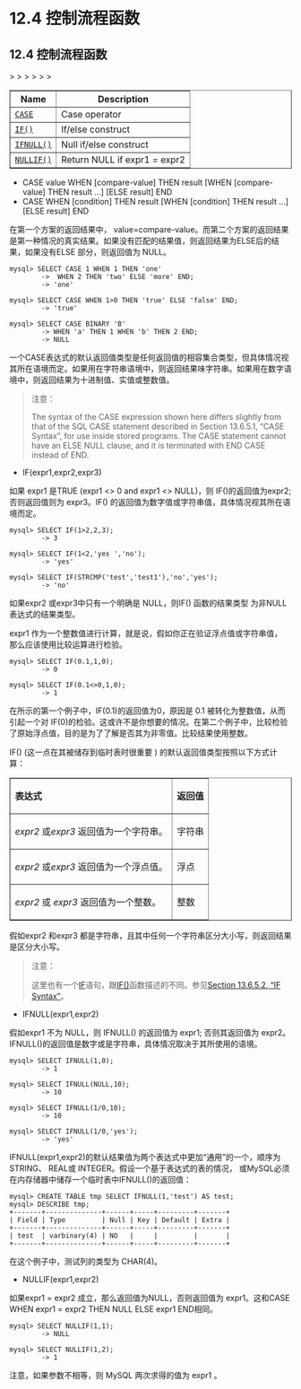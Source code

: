 # 12.4 控制流程函数

## 12.4 控制流程函数

<table summary="Flow Control Operators" border="1"><colgroup><col class="name"><col class="description"></colgroup><thead>
>	<tr><th scope="col">Name</th><th scope="col">Description</th></tr></thead><tbody>
>	<tr><td scope="row"><a class="link" href="control-flow-functions.html#operator_case"><code class="literal">CASE</code></a></td><td>Case operator</td></tr>
>	<tr><td scope="row"><a class="link" href="control-flow-functions.html#function_if"><code class="literal">IF()</code></a></td><td>If/else construct</td></tr>
>	<tr><td scope="row"><a class="link" href="control-flow-functions.html#function_ifnull"><code class="literal">IFNULL()</code></a></td><td>Null if/else construct</td></tr>
>	<tr><td scope="row"><a class="link" href="control-flow-functions.html#function_nullif"><code class="literal">NULLIF()</code></a></td><td>Return NULL if expr1 = expr2</td></tr>
>	</tbody></table>

* CASE value WHEN [compare-value] THEN result [WHEN [compare-value] THEN result ...] [ELSE result] END 
* CASE WHEN [condition] THEN result [WHEN [condition] THEN result ...] [ELSE result] END

在第一个方案的返回结果中， value=compare-value。而第二个方案的返回结果是第一种情况的真实结果。如果没有匹配的结果值，则返回结果为ELSE后的结果，如果没有ELSE 部分，则返回值为 NULL。

	mysql> SELECT CASE 1 WHEN 1 THEN 'one'
    		->	WHEN 2 THEN 'two' ELSE 'more' END;
        	-> 'one'

	mysql> SELECT CASE WHEN 1>0 THEN 'true' ELSE 'false' END;
        	-> 'true'

	mysql> SELECT CASE BINARY 'B'
    		-> WHEN 'a' THEN 1 WHEN 'b' THEN 2 END;
        	-> NULL

一个CASE表达式的默认返回值类型是任何返回值的相容集合类型，但具体情况视其所在语境而定。如果用在字符串语境中，则返回结果味字符串。如果用在数字语境中，则返回结果为十进制值、实值或整数值。 

> 注意：
> 
> The syntax of the CASE expression shown here differs slightly from that of the SQL CASE statement described in Section 13.6.5.1, “CASE Syntax”, for use inside stored programs. The CASE statement cannot have an ELSE NULL clause, and it is terminated with END CASE instead of END.

* IF(expr1,expr2,expr3)


如果 expr1 是TRUE (expr1 <> 0 and expr1 <> NULL)，则 IF()的返回值为expr2; 否则返回值则为 expr3。IF() 的返回值为数字值或字符串值，具体情况视其所在语境而定。

	mysql> SELECT IF(1>2,2,3);
        	-> 3

	mysql> SELECT IF(1<2,'yes ','no');
        	-> 'yes'

	mysql> SELECT IF(STRCMP('test','test1'),'no','yes');
        	-> 'no'

如果expr2 或expr3中只有一个明确是 NULL，则IF() 函数的结果类型 为非NULL表达式的结果类型。

expr1 作为一个整数值进行计算，就是说，假如你正在验证浮点值或字符串值，   那么应该使用比较运算进行检验。

	mysql> SELECT IF(0.1,1,0);
        	-> 0

	mysql> SELECT IF(0.1<>0,1,0);
        	-> 1

在所示的第一个例子中，IF(0.1)的返回值为0，原因是 0.1 被转化为整数值，从而引起一个对 IF(0)的检验。这或许不是你想要的情况。在第二个例子中，比较检验了原始浮点值，目的是为了了解是否其为非零值。比较结果使用整数。

IF() (这一点在其被储存到临时表时很重要 ) 的默认返回值类型按照以下方式计算：

<table border="1" cellpadding="0" id="table1">
			<tr>
				<td>
				<p><b>
				<span>表达式</span></b></td>
				<td>
				<p><b>
				<span>返回值</span></b></td>
			</tr>
			<tr>
				<td>
				<p><i>
				<span>
				expr2</span></i><span>
				</span><span>或<i><span>expr3</span></i><span>
				</span>返回值为一个字符串。</span></td>
				<td>
				<p>
				<span>字符串</span></td>
			</tr>
			<tr>
				<td>
				<p><i>
				<span>
				expr2</span></i><span>
				</span><span>或<i><span>expr3</span></i><span>
				</span>返回值为一个浮点值。</span></td>
				<td>
				<p>
				<span>浮点</span></td>
			</tr>
			<tr>
				<td>
				<p><i>
				<span>
				expr2</span></i><span>
				</span><span>或 <i>
				<span>expr3</span></i><span> </span>
				返回值为一个整数。<span>&nbsp; </span></span></td>
				<td>
				<p>
				<span>整数</span></td>
			</tr>
		</table>

假如expr2 和expr3 都是字符串，且其中任何一个字符串区分大小写，则返回结果是区分大小写。

> 注意：
> 
> 这里也有一个[IF](#)语句，跟[IF()](#)函数描述的不同。参见[Section 13.6.5.2, “IF Syntax”](#)。



* IFNULL(expr1,expr2)


假如expr1 不为 NULL，则 IFNULL() 的返回值为 expr1; 否则其返回值为 expr2。IFNULL()的返回值是数字或是字符串，具体情况取决于其所使用的语境。

	mysql> SELECT IFNULL(1,0);
        	-> 1

	mysql> SELECT IFNULL(NULL,10);
        	-> 10

	mysql> SELECT IFNULL(1/0,10);
        	-> 10

	mysql> SELECT IFNULL(1/0,'yes');
        	-> 'yes'

IFNULL(expr1,expr2)的默认结果值为两个表达式中更加“通用”的一个，顺序为STRING、 REAL或 INTEGER。假设一个基于表达式的表的情况，  或MySQL必须在内存储器中储存一个临时表中IFNULL()的返回值：

	mysql> CREATE TABLE tmp SELECT IFNULL(1,'test') AS test;
	mysql> DESCRIBE tmp;
	+-------+--------------+------+-----+---------+-------+
	| Field | Type         | Null | Key | Default | Extra |
	+-------+--------------+------+-----+---------+-------+
	| test  | varbinary(4) | NO   |     |         |       |
	+-------+--------------+------+-----+---------+-------+

在这个例子中，测试列的类型为 CHAR(4)。

* NULLIF(expr1,expr2)

如果expr1 = expr2  成立，那么返回值为NULL，否则返回值为 expr1。这和CASE WHEN expr1 = expr2 THEN NULL ELSE expr1 END相同。

	mysql> SELECT NULLIF(1,1);
        	-> NULL

	mysql> SELECT NULLIF(1,2);
        	-> 1

注意，如果参数不相等，则 MySQL 两次求得的值为  expr1 。
